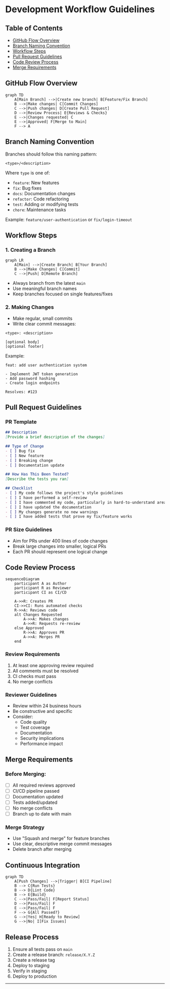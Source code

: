 # Development Workflow Guidelines

## Table of Contents
- [GitHub Flow Overview](#github-flow-overview)
- [Branch Naming Convention](#branch-naming-convention)
- [Workflow Steps](#workflow-steps)
- [Pull Request Guidelines](#pull-request-guidelines)
- [Code Review Process](#code-review-process)
- [Merge Requirements](#merge-requirements)

## GitHub Flow Overview

```mermaid
graph TD
    A[Main Branch] -->|Create new branch| B[Feature/Fix Branch]
    B -->|Make changes| C[Commit Changes]
    C -->|Push changes| D[Create Pull Request]
    D -->|Review Process| E{Reviews & Checks}
    E -->|Changes requested| C
    E -->|Approved| F[Merge to Main]
    F --> A
```

## Branch Naming Convention

Branches should follow this naming pattern:
```
<type>/<description>
```

Where `type` is one of:
- `feature`: New features
- `fix`: Bug fixes
- `docs`: Documentation changes
- `refactor`: Code refactoring
- `test`: Adding or modifying tests
- `chore`: Maintenance tasks

Example: `feature/user-authentication` or `fix/login-timeout`

## Workflow Steps

### 1. Creating a Branch
```mermaid
graph LR
    A[Main] -->|Create Branch| B[Your Branch]
    B -->|Make Changes| C[Commit]
    C -->|Push| D[Remote Branch]
```

- Always branch from the latest `main`
- Use meaningful branch names
- Keep branches focused on single features/fixes

### 2. Making Changes
- Make regular, small commits
- Write clear commit messages:
```
<type>: <description>

[optional body]
[optional footer]
```

Example:
```
feat: add user authentication system

- Implement JWT token generation
- Add password hashing
- Create login endpoints

Resolves: #123
```

## Pull Request Guidelines

### PR Template
```markdown
## Description
[Provide a brief description of the changes]

## Type of Change
- [ ] Bug fix
- [ ] New feature
- [ ] Breaking change
- [ ] Documentation update

## How Has This Been Tested?
[Describe the tests you ran]

## Checklist
- [ ] My code follows the project's style guidelines
- [ ] I have performed a self-review
- [ ] I have commented my code, particularly in hard-to-understand areas
- [ ] I have updated the documentation
- [ ] My changes generate no new warnings
- [ ] I have added tests that prove my fix/feature works
```

### PR Size Guidelines
- Aim for PRs under 400 lines of code changes
- Break large changes into smaller, logical PRs
- Each PR should represent one logical change

## Code Review Process

```mermaid
sequenceDiagram
    participant A as Author
    participant R as Reviewer
    participant CI as CI/CD
    
    A->>R: Creates PR
    CI->>CI: Runs automated checks
    R->>A: Reviews code
    alt Changes Requested
        A->>A: Makes changes
        A->>R: Requests re-review
    else Approved
        R->>A: Approves PR
        A->>A: Merges PR
    end
```

### Review Requirements
1. At least one approving review required
2. All comments must be resolved
3. CI checks must pass
4. No merge conflicts

### Reviewer Guidelines
- Review within 24 business hours
- Be constructive and specific
- Consider:
  - Code quality
  - Test coverage
  - Documentation
  - Security implications
  - Performance impact

## Merge Requirements

### Before Merging:
- [ ] All required reviews approved
- [ ] CI/CD pipeline passed
- [ ] Documentation updated
- [ ] Tests added/updated
- [ ] No merge conflicts
- [ ] Branch up to date with main

### Merge Strategy
- Use "Squash and merge" for feature branches
- Use clear, descriptive merge commit messages
- Delete branch after merging

## Continuous Integration

```mermaid
graph TD
    A[Push Changes] -->|Trigger| B[CI Pipeline]
    B --> C{Run Tests}
    B --> D{Lint Code}
    B --> E{Build}
    C -->|Pass/Fail| F[Report Status]
    D -->|Pass/Fail| F
    E -->|Pass/Fail| F
    F --> G{All Passed?}
    G -->|Yes| H[Ready to Review]
    G -->|No| I[Fix Issues]
```

## Release Process
1. Ensure all tests pass on `main`
2. Create a release branch: `release/X.Y.Z`
3. Create a release tag
4. Deploy to staging
5. Verify in staging
6. Deploy to production

---